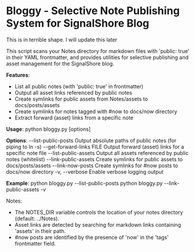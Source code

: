 
# Bloggy - Selective Note Publishing System for SignalShore Blog

This is in terrible shape. I will update this later

This script scans your Notes directory for markdown files with 'public: true' in their YAML frontmatter,
and provides utilities for selective publishing and asset management for the SignalShore blog.

**Features**:
- List all public notes (with 'public: true' in frontmatter)
- Output all asset links referenced by public notes
- Create symlinks for public assets from Notes/assets to docs/posts/assets
- Create symlinks for notes tagged with #now to docs/now directory
- Extract forward (asset) links from a specific note

**Usage**:
    python bloggy.py [options]

**Options**:
    --list-public-posts      Output absolute paths of public notes (for piping to ln -s)
    --get-forward-links FILE Output forward (asset) links for a specific note file
    --list-public-assets     Output all assets referenced by public notes (whitelist)
    --link-public-assets     Create symlinks for public assets to docs/posts/assets
    --link-now-posts         Create symlinks for #now posts to docs/now directory
    -v, --verbose            Enable verbose logging output

**Example**:
    python bloggy.py --list-public-posts
    python bloggy.py --link-public-assets -v

Notes:
- The NOTES_DIR variable controls the location of your notes directory (default: ../Notes).
- Asset links are detected by searching for markdown links containing 'assets' in their path.
- #now posts are identified by the presence of 'now' in the 'tags' frontmatter field.

